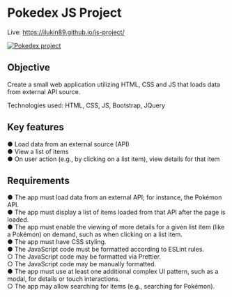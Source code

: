 <h1>Pokedex JS Project</h1>

Live: https://ilukin89.github.io/js-project/

<a href="https://freeimage.host/i/Rskyrv"><img src="https://iili.io/Rskyrv.md.png" alt="Pokedex project" border="0"></a>

<h2>Objective</h2>
Create a small web application utilizing HTML, CSS and JS that loads data from external API source.

Technologies used: HTML, CSS, JS, Bootstrap, JQuery

<h2>Key features</h2>

● Load data from an external source (API) <br>
● View a list of items<br>
● On user action (e.g., by clicking on a list item), view details for that item<br>

<h2>Requirements</h2>

● The app must load data from an external API; for instance, the Pokémon API. <br>
● The app must display a list of items loaded from that API after the page is loaded. <br>
● The app must enable the viewing of more details for a given list item (like a Pokémon) on
demand, such as when clicking on a list item. <br>
● The app must have CSS styling. <br>
● The JavaScript code must be formatted according to ESLint rules. <br>
  ○ The JavaScript code may be formatted via Prettier. <br>
  ○ The JavaScript code may be manually formatted. <br>
● The app must use at least one additional complex UI pattern, such as a modal, for details or
touch interactions. <br>
  ○ The app may allow searching for items (e.g., searching for Pokémon). <br>

